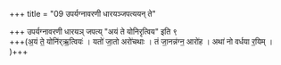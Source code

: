+++
title = "09 उपर्यग्नावरणी धारयञ्जपत्ययन् ते"

+++
उपर्यग्नावरणी धारयञ् जपत्य् "अयं ते योनिरृत्विय" इति ९  
+++(अ॒यं ते॒ योनि॑र्‌ऋ॒त्वियः॑ । यतो॑ जा॒तो अरो॑चथाः । तं जा॒नन्न॑ग्न॒ आरो॑ह । अथा॑ नो वर्धया र॒यिम् । )+++  
